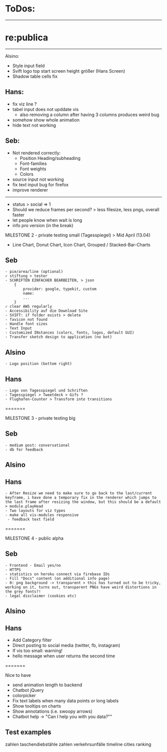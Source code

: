 # ToDos:

---


# re:publica
----

Alsino:
- Style input field
- Svift logo top start screen height größer (Hans Screen)
- Shadow table cells fix

Hans:
---
- fix viz line ?
- tabel input does not upddate vis
    - also removing a column after having 3 columns produces weird bug
- somehow show whole animation
- hide text not working

Seb:
---
- Not rendered correctly:
    - Position Heading/subheading
    - Font-families
    - Font weights
    - Colors
- source input not working
- fix text input bug for firefox
- improve renderer

----

* status > social => 1
* Should we reduce frames per second? > less filesize, less pngs, overall faster
* let people know when wait is long
* info pro version (in the break)

MILESTONE 2 - private testing small (Tagesspiegel) > Mid April (13.04)

* Line Chart, Donut Chart, Icon Chart, Grouped / Stacked-Bar-Charts

## Seb

    - pie/area/line (optional)
    ✓ stiftung > tester
    - SCHRIFTEN EINFACHER BEARBEITEN, > json
    	{
    		provider: google, typekit, custom
    		name:
    		...
    	}
    ✓ clear AWS regularly
    - Accessibility auf die Download Site
    - SVIFT: if folder exists > delete
    - favicon not found
    - Handle font sizes
    - Text Input
    - Customized INstances (colors, fonts, logos, default GUI)
    - Transfer sketch design to application (no bot)

## Alsino

    - Logo position (bottom right)

## Hans

    - Logo von Tagesspiegel und Schriften
    - Tagesspiegel > Tweetdeck > Gifs ?
    - Flughafen-Counter > Transform into transitions

=======

MILESTONE 3 - private testing big

## Seb

    - medium post: conversational
    - db for feedback

## Alsino

## Hans

    - After Resize we need to make sure to go back to the last/current keyframe, i have done a temporary fix in the renderer which jumps to the last frame after resizing the window, but this should be a default > module.playHead
    - Two layouts for viz types
    - make all vis-modules responsive
     - feedback text field

=======

MILESTONE 4 - public alpha

## Seb

    - Frontend - Email yes/no
    - HTTPS
    - statistics on heroku connect via firebase IDs
    - Fill "Docs" content (on additional info page)
    - 0: png background -> transparent > this has turned out to be tricky, working on it, turns out, transparent PNGs have weird distortions in the grey fonts?!
    - legal disclaimer (cookies etc)

## Alsino

## Hans

* Add Category filter
* Direct posting to social media (twitter, fb, instagram)
* If vis too small: warning!
* hello message when user returns the second time

=======

Nice to have

* send animation length to backend
* Chatbot jQuery
* colorpicker
* Fix text labels when many data points or long labels
* Show tooltips on charts
* Show annotations (i.e. swoopy arrows)
* Chatbot help -> "Can I help you with you data?""

## Test examples

zahlen taschendiebstähle
zahlen verkehrsunfälle
timeline
cities ranking
